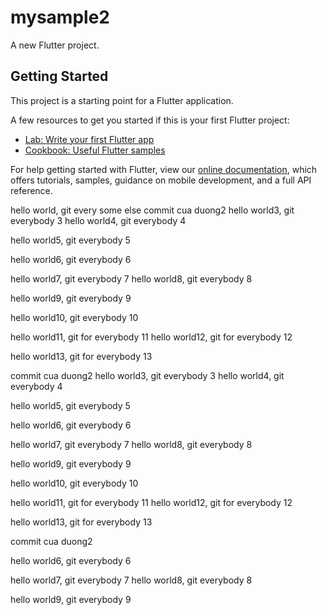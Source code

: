 # mysample2

A new Flutter project.

## Getting Started

This project is a starting point for a Flutter application.

A few resources to get you started if this is your first Flutter project:

- [Lab: Write your first Flutter app](https://flutter.dev/docs/get-started/codelab)
- [Cookbook: Useful Flutter samples](https://flutter.dev/docs/cookbook)

For help getting started with Flutter, view our
[online documentation](https://flutter.dev/docs), which offers tutorials,
samples, guidance on mobile development, and a full API reference.


hello world, git every some else
commit cua duong2
hello world3, git everybody 3
hello world4, git everybody 4

hello world5, git everybody 5

hello world6, git everybody 6

hello world7, git everybody 7
hello world8, git everybody 8

hello world9, git everybody 9

hello world10, git everybody 10

hello world11, git for everybody 11
hello world12, git for everybody 12

hello world13, git for everybody 13

commit cua duong2
hello world3, git everybody 3
hello world4, git everybody 4

hello world5, git everybody 5

hello world6, git everybody 6

hello world7, git everybody 7
hello world8, git everybody 8

hello world9, git everybody 9

hello world10, git everybody 10

hello world11, git for everybody 11
hello world12, git for everybody 12

hello world13, git for everybody 13

commit cua duong2

hello world6, git everybody 6

hello world7, git everybody 7
hello world8, git everybody 8

hello world9, git everybody 9

